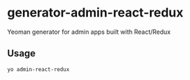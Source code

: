 # generator-admin-react-redux

Yeoman generator for admin apps built with React/Redux

## Usage

```
yo admin-react-redux
```